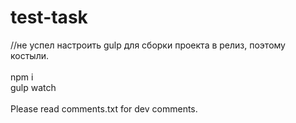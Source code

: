 # test-task <br />
//не успел настроить gulp для сборки проекта в релиз, поэтому костыли. <br /> <br />
npm i <br />
gulp watch<br />
<br />
Please read comments.txt for dev comments.
